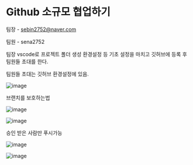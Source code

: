 # Github 소규모 협업하기

팀장 - sebin2752@naver.com

팀원 - sena2752

팀장 vscode로 프로젝트 폴더 생성 환경설정 등 기초 설정을 마치고 깃허브에 등록 후 팀원들 초대를 한다.

팀원들 초대는 깃허브 환경설정에 있음.

![image](https://github.com/user-attachments/assets/4835f6fb-ecb9-4120-bbe0-aba2a229426e)

브랜치를 보호하는법

![image](https://github.com/user-attachments/assets/ce2cdc3f-7116-41a1-85ae-49b00edfcc94)

![image](https://github.com/user-attachments/assets/6c1eabb6-c4b3-49eb-9d9e-88b542398e32)

승인 받은 사람만 푸시가능

![image](https://github.com/user-attachments/assets/b1db5488-8f9b-4a53-9f25-972ce4d5da1e)

![image](https://github.com/user-attachments/assets/8f9b6173-9da7-4351-abad-80914c9918bf)
